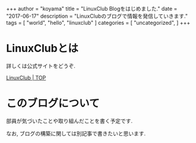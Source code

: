 +++
author = "koyama"
title = "LinuxClub Blogをはじめました."
date = "2017-06-17"
description = "LinuxClubのブログで情報を発信していきます."
tags = [
    "world",
    "hello",
    "linuxclub"
]
categories = [
    "uncategorized",
]
+++

# LinuxClubとは

詳しくは公式サイトをどうぞ.

[LinuxClub | TOP](https://www2.linux.it.teu.ac.jp/linux/)

# このブログについて

部員が気づいたことや取り組んだことを書く予定です.

なお, ブログの構築に関しては別記事で書きたいと思います.

